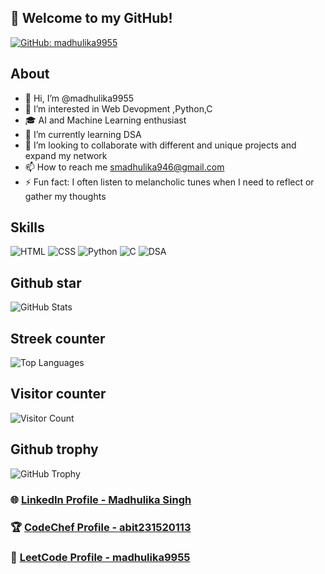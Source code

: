 
## 🚀 **Welcome to my GitHub!**

[![GitHub: madhulika9955](https://img.shields.io/badge/GitHub-madhulika9955-blue?style=for-the-badge&logo=github)](https://github.com/madhulika9955)



## **About**
- 👋 Hi, I’m @madhulika9955
- 👀 I’m interested in Web Devopment ,Python,C
- 🎓 AI and Machine Learning enthusiast
- 🌱 I’m currently learning DSA
- 💞️ I’m looking to collaborate with different and unique projects and expand my network 
- 📫 How to reach me smadhulika946@gmail.com
- ⚡ Fun fact: I often listen to melancholic tunes when I need to reflect or gather my thoughts

## **Skills**

![HTML](https://img.shields.io/badge/HTML-Intermediate-orange)
![CSS](https://img.shields.io/badge/CSS-Intermediate-blue)
![Python](https://img.shields.io/badge/Python-Advanced-green)
![C](https://img.shields.io/badge/C-Intermediate-darkgreen)
![DSA](https://img.shields.io/badge/DSA-Beginner-yellow)

## **Github star**
![GitHub Stats](https://github-readme-stats.vercel.app/api?username=MadhulikaSingh&show_icons=true&theme=radical)

## **Streek counter**
![Top Languages](https://github-readme-stats.vercel.app/api/top-langs/?username=madhulika9955&layout=compact&theme=radical)

## **Visitor counter**
![Visitor Count](https://komarev.com/ghpvc/?username=madhulika9955&color=blue)

## **Github trophy**
![GitHub Trophy](https://github-profile-trophy.vercel.app/?username=madhulika9955&theme=onedark)



### 🌐 [LinkedIn Profile - Madhulika Singh](https://www.linkedin.com/in/madhulika-singh-a34b9a28b/)
### 🏆 [CodeChef Profile - abit231520113](https://www.codechef.com/users/abit231520113)
### 🧩 [LeetCode Profile - madhulika9955](https://leetcode.com/madhulika9955)



<!---
madhulika9955/madhulika9955 is a ✨ special ✨ repository because its `README.md` (this file) appears on your GitHub profile.
You can click the Preview link to take a look at your changes.
--->
